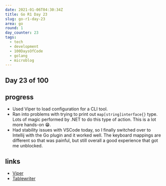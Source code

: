 ```yaml
---
date: 2021-01-06T04:30:34Z
title: Go R1 Day 23
slug: go-r1-day-23
area: go
round: 1
day_counter: 23
tags:
  - tech
  - development
  - 100DaysOfCode
  - golang
  - microblog
---
```


## Day 23 of 100

## progress

- Used Viper to load configuration for a CLI tool.
- Ran into problems with trying to print out `map[string]interface{}` type.
Lots of magic performed by .NET to do this type of action.
This is a lot more hands-on 😁.
- Had stability issues with VSCode today, so I finally switched over to Intellij with the Go plugin and it worked well.
The keyboard mappings are different so that was painful, but still overall a good experience that got me unblocked.

## links

- [Viper](https://github.com/spf13/viper)
- [Tablewriter](https://github.com/olekukonko/tablewriter)
<!--stackedit_data:
eyJoaXN0b3J5IjpbLTE4Mzg2NzldfQ==
-->